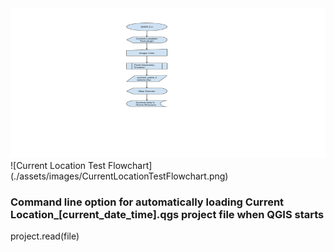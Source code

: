 <img src="./assets/images/CurrentLocationTestFlowchart.png" width="520" height="240" />
![Current Location Test Flowchart](./assets/images/CurrentLocationTestFlowchart.png)


### Command line option for automatically loading Current Location_[current_date_time].qgs project file when QGIS starts

project.read(file)